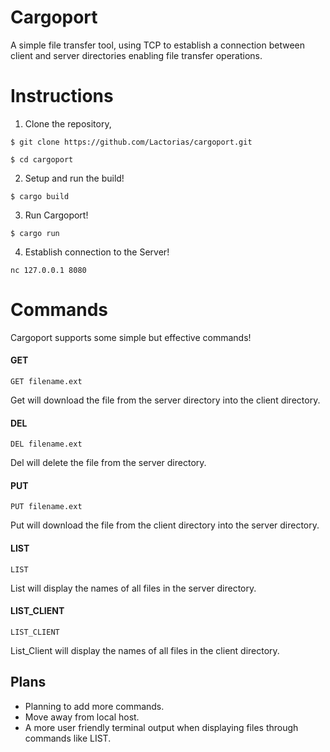 # Cargoport

A simple file transfer tool, using TCP to establish a connection between client and server directories enabling file transfer operations.

# Instructions

1. Clone the repository,
```
$ git clone https://github.com/Lactorias/cargoport.git

$ cd cargoport
```
2. Setup and run the build!
```
$ cargo build
```
3. Run Cargoport!
```
$ cargo run
```
4. Establish connection to the Server!
```
nc 127.0.0.1 8080
```

# Commands

Cargoport supports some simple but effective commands!

#### GET
```
GET filename.ext
```
Get will download the file from the server directory into the client directory.

#### DEL
```
DEL filename.ext
```
Del will delete the file from the server directory.

#### PUT
```
PUT filename.ext
```
Put will download the file from the client directory into the server directory.

#### LIST
```
LIST
```
List will display the names of all files in the server directory.

#### LIST_CLIENT
```
LIST_CLIENT
```
List_Client will display the names of all files in the client directory.

## Plans

- Planning to add more commands.
- Move away from local host. 
- A more user friendly terminal output when displaying files through commands like LIST.

